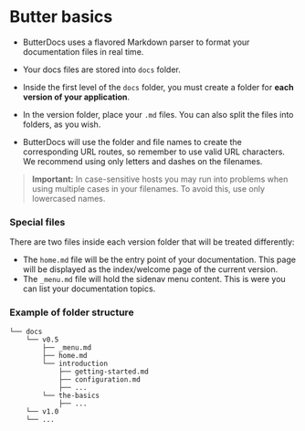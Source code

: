 # Butter basics
- ButterDocs uses a flavored Markdown parser to format your documentation files in real time.

- Your docs files are stored into `docs` folder.

- Inside the first level of the `docs` folder, you must create a folder for **each version of your application**.

- In the version folder, place your `.md` files. You can also split the files into folders, as you wish.

- ButterDocs will use the folder and file names to create the corresponding URL routes, so remember to use valid URL characters.
We recommend using only letters and dashes on the filenames.

> **Important:** In case-sensitive hosts you may run into problems when using multiple cases in your filenames. To avoid this, use only lowercased names.

### Special files
There are two files inside each version folder that will be treated differently:

- The `home.md` file will be the entry point of your documentation. This page will be displayed as the index/welcome page of the current version.
- The `_menu.md` file will hold the sidenav menu content. This is were you can list your documentation topics.

### Example of folder structure
```plaintext
└── docs
    └── v0.5
        ├── _menu.md
        ├── home.md
        └── introduction
            ├── getting-started.md
            ├── configuration.md
            ├── ...
        └── the-basics
            ├── ...
    └── v1.0
    └── ...
```